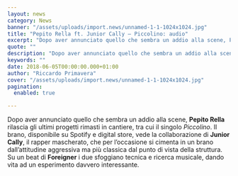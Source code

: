 ```yaml
---
layout: news
category: News
banner: "/assets/uploads/import.news/unnamed-1-1-1024x1024.jpg"
title: "Pepito Rella ft. Junior Cally – Piccolino: audio"
excerpt: "Dopo aver annunciato quello che sembra un addio alla scene, Pepito Rella rilascia gli ultimi progetti rimasti in cantiere, tra cui il singolo Piccolino. Il brano, disponibile su Spotify e digital store, vede la collaborazione di Junior Cally, il rapper mascherato, che per l’occasione si cimenta in un brano dall’attitudine aggressiva ma più classica dal punto [&hellip"
quote: ""
description: "Dopo aver annunciato quello che sembra un addio alla scene, Pepito Rella rilascia gli ultimi progetti rimasti in cantiere, tra cui il singolo Piccolino. Il brano, disponibile su Spotify e digital store, vede la collaborazione di Junior Cally, il rapper mascherato, che per l’occasione si cimenta in un brano dall’attitudine aggressiva ma più classica dal punto [&hellip"
keywords: ""
date: 2018-06-05T00:00:00.000+01:00
author: "Riccardo Primavera"
cover: "/assets/uploads/import.news/unnamed-1-1-1024x1024.jpg"
pagination:
  enabled: true

---
```


Dopo aver annunciato quello che sembra un addio alla scene, **Pepito Rella** rilascia gli ultimi progetti rimasti in cantiere, tra cui il singolo _Piccolino_. Il brano, disponibile su Spotify e digital store, vede la collaborazione di **Junior** **Cally**, il rapper mascherato, che per l’occasione si cimenta in un brano dall’attitudine aggressiva ma più classica dal punto di vista della struttura. Su un beat di **Foreigner** i due sfoggiano tecnica e ricerca musicale, dando vita ad un esperimento davvero interessante.